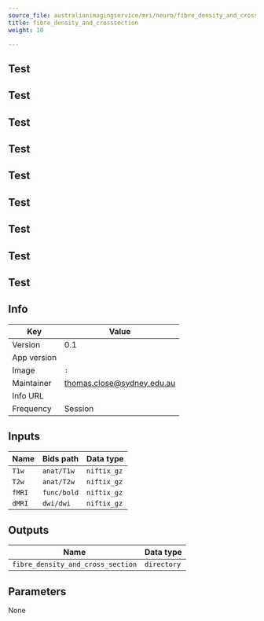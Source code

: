 ```yaml
---
source_file: australianimagingservice/mri/neuro/fibre_density_and_crosssection.py
title: fibre_density_and_crosssection
weight: 10

---
```




## Test
## Test
## Test
## Test
## Test
## Test
## Test
## Test
## Test
## Info
|Key|Value|
|---|-----|
|Version|0.1|
|App version||
|Image|`:`|
|Maintainer|thomas.close@sydney.edu.au|
|Info URL||
|Frequency|Session|

## Inputs
|Name|Bids path|Data type|
|----|---------|---------|
|`T1w`|`anat/T1w`|`niftix_gz`|
|`T2w`|`anat/T2w`|`niftix_gz`|
|`fMRI`|`func/bold`|`niftix_gz`|
|`dMRI`|`dwi/dwi`|`niftix_gz`|

## Outputs
|Name|Data type|
|----|---------|
|`fibre_density_and_cross_section`|`directory`|

## Parameters
None

